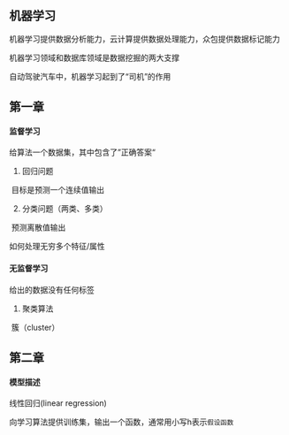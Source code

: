 ## 机器学习

机器学习提供数据分析能力，云计算提供数据处理能力，众包提供数据标记能力

机器学习领域和数据库领域是数据挖掘的两大支撑

自动驾驶汽车中，机器学习起到了“司机”的作用

## 第一章

#### 监督学习

给算法一个数据集，其中包含了”正确答案“

1. 回归问题

​	目标是预测一个连续值输出

2. 分类问题（两类、多类）

​	预测离散值输出

如何处理无穷多个特征/属性

#### 无监督学习

给出的数据没有任何标签

1. 聚类算法

​	簇（cluster）

## 第二章

#### 模型描述

线性回归(linear regression)

向学习算法提供训练集，输出一个函数，通常用小写h表示`假设函数`